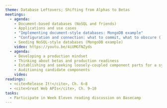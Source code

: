```yaml
---
theme: Database Leftovers; Shifting from Alphas to Betas
meetings:
  - agenda:
    - Document-based databases (NoSQL and friends)
    - Applications and use cases
    - "Implementing document-style databases: MongoDB example"
    - "Configuration and connection: what to commit, what to obscure (`ENV` variables)"
    - Seeding NoSQL-style databases (MongoDB example)
    video: https://youtu.be/4iUMGfNZyds
  - agenda:
    - Developing a production mindset
    - Thinking about betas and production readiness
    - Establishing and seeking loosely-coupled component parts for a system
    - Auditioning candidate components
    video:
readings:
  - <cite>Release It!</cite>, Ch. 6–8
  - <cite>Great Web APIs</cite>, Ch. 9–10
tasks:
  - Participate in Week Eleven reading discussion on Basecamp
---
```

